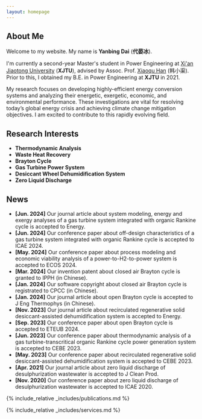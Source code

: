 ```yaml
---
layout: homepage
---
```


## About Me

Welcome to my website. My name is <strong>Yanbing Dai</strong> (<strong>代晏冰</strong>).

I'm currently a second-year Master's student in Power Engineering at [Xi'an Jiaotong University](http://en.xjtu.edu.cn/) (<b>XJTU</b>), advised by Assoc. Prof. [Xiaoqu Han](https://www.researchgate.net/profile/Xiaoqu-Han) (韩小渠). Prior to this, I obtained my B.E. in Power Engineering at <b>XJTU</b> in 2021.

My research focuses on developing highly-efficient energy conversion systems and analyzing their energetic, exergetic, economic, and environmental performance. These investigations are vital for resolving today’s global energy crisis and achieving climate change mitigation objectives. I am excited to contribute to this rapidly evolving field.

## Research Interests

- **Thermodynamic Analysis**
- **Waste Heat Recovery**
- **Brayton Cycle**
- **Gas Turbine Power System**
- **Desiccant Wheel Dehumidification System**
- **Zero Liquid Discharge**

## News

- **[Jun. 2024]** Our journal article about system modeling, energy and exergy analyses of a gas turbine system integrated with organic Rankine cycle is accepted to Energy.
- **[Jun. 2024]** Our conference paper about off-design characteristics of a gas turbine system integrated with organic Rankine cycle is accepted to ICAE 2024.
- **[May. 2024]** Our conference paper about process modeling and economic viability analysis of a power-to-H2-to-power system is accepted to ECOS 2024.
- **[Mar. 2024]** Our invention patent about closed air Brayton cycle is granted to IPPH (in Chinese).
- **[Jan. 2024]** Our software copyright about closed air Brayton cycle is registrated to CPCC (in Chinese).
- **[Jan. 2024]** Our journal article about open Brayton cycle is accepted to J Eng Thermophys (in Chinese).
- **[Nov. 2023]** Our journal article about recirculated regenerative solid desiccant-assisted dehumidification system is accepted to Energy.
- **[Sep. 2023]** Our conference paper about open Brayton cycle is accepted to ETEUB 2024.
- **[Jun. 2023]** Our conference paper about thermodynamic analysis of a gas turbine-transcritical organic Rankine cycle power generation system is accepted to CEBE 2023.
- **[May. 2023]** Our conference paper about recirculated regenerative solid desiccant-assisted dehumidification system is accepted to CEBE 2023.
- **[Apr. 2021]** Our journal article about zero liquid discharge of desulphurization wastewater is accepted to J Clean Prod.
- **[Nov. 2020]** Our conference paper about zero liquid discharge of desulphurization wastewater is accepted to ICAE 2020.

{% include_relative _includes/publications.md %}

{% include_relative _includes/services.md %}
